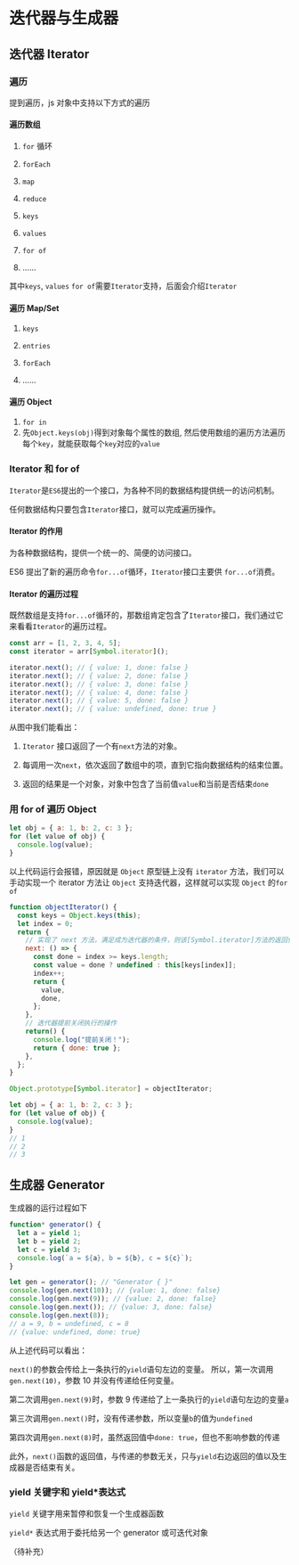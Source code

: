 # 迭代器与生成器

## 迭代器 Iterator

### 遍历

提到遍历，js 对象中支持以下方式的遍历

#### 遍历数组

1. `for` 循环

2. `forEach`

3. `map`

4. `reduce`

5. `keys`

6. `values`

7. `for of`

8. ......

其中`keys`, `values` `for of`需要`Iterator`支持，后面会介绍`Iterator`

#### 遍历 Map/Set

1. `keys`

2. `entries`

3. `forEach`

4. ......

#### 遍历 Object

1. `for in`
2. 先`Object.keys(obj)`得到对象每个属性的数组, 然后使用数组的遍历方法遍历每个`key`，就能获取每个`key`对应的`value`

### Iterator 和 for of

`Iterator`是`ES6`提出的一个接口，为各种不同的数据结构提供统一的访问机制。

任何数据结构只要包含`Iterator`接口，就可以完成遍历操作。

#### Iterator 的作用

为各种数据结构，提供一个统一的、简便的访问接口。

ES6 提出了新的遍历命令`for...of`循环，`Iterator`接口主要供 `for...of`消费。

#### Iterator 的遍历过程

既然数组是支持`for...of`循环的，那数组肯定包含了`Iterator`接口，我们通过它来看看`Iterator`的遍历过程。

```javascript
const arr = [1, 2, 3, 4, 5];
const iterator = arr[Symbol.iterator]();

iterator.next(); // { value: 1, done: false }
iterator.next(); // { value: 2, done: false }
iterator.next(); // { value: 3, done: false }
iterator.next(); // { value: 4, done: false }
iterator.next(); // { value: 5, done: false }
iterator.next(); // { value: undefined, done: true }
```

从图中我们能看出：

1. `Iterator` 接口返回了一个有`next`方法的对象。

2. 每调用一次`next`，依次返回了数组中的项，直到它指向数据结构的结束位置。

3. 返回的结果是一个对象，对象中包含了当前值`value`和当前是否结束`done`

### 用 for of 遍历 Object

```javascript
let obj = { a: 1, b: 2, c: 3 };
for (let value of obj) {
  console.log(value);
}
```

以上代码运行会报错，原因就是 `Object` 原型链上没有 `iterator` 方法，我们可以手动实现一个 iterator 方法让 `Object` 支持迭代器，这样就可以实现 `Object` 的`for of`

```javascript
function objectIterator() {
  const keys = Object.keys(this);
  let index = 0;
  return {
    // 实现了 next 方法，满足成为迭代器的条件，则该[Symbol.iterator]方法的返回值是一个迭代器
    next: () => {
      const done = index >= keys.length;
      const value = done ? undefined : this[keys[index]];
      index++;
      return {
        value,
        done,
      };
    },
    // 迭代器提前关闭执行的操作
    return() {
      console.log("提前关闭！");
      return { done: true };
    },
  };
}

Object.prototype[Symbol.iterator] = objectIterator;

let obj = { a: 1, b: 2, c: 3 };
for (let value of obj) {
  console.log(value);
}
// 1
// 2
// 3
```

## 生成器 Generator

生成器的运行过程如下

```javascript
function* generator() {
  let a = yield 1;
  let b = yield 2;
  let c = yield 3;
  console.log(`a = ${a}, b = ${b}, c = ${c}`);
}

let gen = generator(); // "Generator { }"
console.log(gen.next(10)); // {value: 1, done: false}
console.log(gen.next(9)); // {value: 2, done: false}
console.log(gen.next()); // {value: 3, done: false}
console.log(gen.next(8));
// a = 9, b = undefined, c = 8
// {value: undefined, done: true}
```

从上述代码可以看出：

`next()`的参数会传给上一条执行的`yield`语句左边的变量。 所以，第一次调用`gen.next(10)`，参数 10 并没有传递给任何变量。

第二次调用`gen.next(9)`时，参数 9 传递给了上一条执行的`yield`语句左边的变量`a`

第三次调用`gen.next()`时，没有传递参数，所以变量`b`的值为`undefined`

第四次调用`gen.next(8)`时，虽然返回值中`done: true`，但也不影响参数的传递

此外，`next()`函数的返回值，与传递的参数无关，只与`yield`右边返回的值以及生成器是否结束有关。

### yield 关键字和 yield\*表达式

`yield` 关键字用来暂停和恢复一个生成器函数

`yield*` 表达式用于委托给另一个 generator 或可迭代对象

（待补充）
